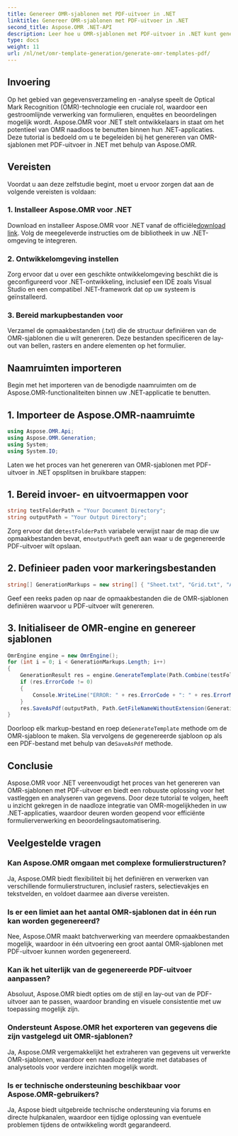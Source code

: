 ```yaml
---
title: Genereer OMR-sjablonen met PDF-uitvoer in .NET
linktitle: Genereer OMR-sjablonen met PDF-uitvoer in .NET
second_title: Aspose.OMR .NET-API
description: Leer hoe u OMR-sjablonen met PDF-uitvoer in .NET kunt genereren met behulp van Aspose.OMR voor gestroomlijnde formulierverwerking en beoordelingsautomatisering.
type: docs
weight: 11
url: /nl/net/omr-template-generation/generate-omr-templates-pdf/
---
```

## Invoering
Op het gebied van gegevensverzameling en -analyse speelt de Optical Mark Recognition (OMR)-technologie een cruciale rol, waardoor een gestroomlijnde verwerking van formulieren, enquêtes en beoordelingen mogelijk wordt. Aspose.OMR voor .NET stelt ontwikkelaars in staat om het potentieel van OMR naadloos te benutten binnen hun .NET-applicaties. Deze tutorial is bedoeld om u te begeleiden bij het genereren van OMR-sjablonen met PDF-uitvoer in .NET met behulp van Aspose.OMR.
## Vereisten
Voordat u aan deze zelfstudie begint, moet u ervoor zorgen dat aan de volgende vereisten is voldaan:
### 1. Installeer Aspose.OMR voor .NET
Download en installeer Aspose.OMR voor .NET vanaf de officiële[download link](https://releases.aspose.com/omr/net/). Volg de meegeleverde instructies om de bibliotheek in uw .NET-omgeving te integreren.
### 2. Ontwikkelomgeving instellen
Zorg ervoor dat u over een geschikte ontwikkelomgeving beschikt die is geconfigureerd voor .NET-ontwikkeling, inclusief een IDE zoals Visual Studio en een compatibel .NET-framework dat op uw systeem is geïnstalleerd.
### 3. Bereid markupbestanden voor
Verzamel de opmaakbestanden (.txt) die de structuur definiëren van de OMR-sjablonen die u wilt genereren. Deze bestanden specificeren de lay-out van bellen, rasters en andere elementen op het formulier.
## Naamruimten importeren
Begin met het importeren van de benodigde naamruimten om de Aspose.OMR-functionaliteiten binnen uw .NET-applicatie te benutten.
## 1. Importeer de Aspose.OMR-naamruimte
```csharp
using Aspose.OMR.Api;
using Aspose.OMR.Generation;
using System;
using System.IO;
```
Laten we het proces van het genereren van OMR-sjablonen met PDF-uitvoer in .NET opsplitsen in bruikbare stappen:
## 1. Bereid invoer- en uitvoermappen voor
```csharp
string testFolderPath = "Your Document Directory";
string outputPath = "Your Output Directory";
```
 Zorg ervoor dat de`testFolderPath` variabele verwijst naar de map die uw opmaakbestanden bevat, en`outputPath` geeft aan waar u de gegenereerde PDF-uitvoer wilt opslaan.
## 2. Definieer paden voor markeringsbestanden
```csharp
string[] GenerationMarkups = new string[] { "Sheet.txt", "Grid.txt", "AsposeTest.txt" };
```
Geef een reeks paden op naar de opmaakbestanden die de OMR-sjablonen definiëren waarvoor u PDF-uitvoer wilt genereren.
## 3. Initialiseer de OMR-engine en genereer sjablonen
```csharp
OmrEngine engine = new OmrEngine();
for (int i = 0; i < GenerationMarkups.Length; i++)
{
    GenerationResult res = engine.GenerateTemplate(Path.Combine(testFolderPath, GenerationMarkups[i]));
    if (res.ErrorCode != 0)
    {
        Console.WriteLine("ERROR: " + res.ErrorCode + ": " + res.ErrorMessage);
    }
    res.SaveAsPdf(outputPath, Path.GetFileNameWithoutExtension(GenerationMarkups[i]));
}
```
 Doorloop elk markup-bestand en roep de`GenerateTemplate` methode om de OMR-sjabloon te maken. Sla vervolgens de gegenereerde sjabloon op als een PDF-bestand met behulp van de`SaveAsPdf` methode.
## Conclusie
Aspose.OMR voor .NET vereenvoudigt het proces van het genereren van OMR-sjablonen met PDF-uitvoer en biedt een robuuste oplossing voor het vastleggen en analyseren van gegevens. Door deze tutorial te volgen, heeft u inzicht gekregen in de naadloze integratie van OMR-mogelijkheden in uw .NET-applicaties, waardoor deuren worden geopend voor efficiënte formulierverwerking en beoordelingsautomatisering.
## Veelgestelde vragen
### Kan Aspose.OMR omgaan met complexe formulierstructuren?
Ja, Aspose.OMR biedt flexibiliteit bij het definiëren en verwerken van verschillende formulierstructuren, inclusief rasters, selectievakjes en tekstvelden, en voldoet daarmee aan diverse vereisten.
### Is er een limiet aan het aantal OMR-sjablonen dat in één run kan worden gegenereerd?
Nee, Aspose.OMR maakt batchverwerking van meerdere opmaakbestanden mogelijk, waardoor in één uitvoering een groot aantal OMR-sjablonen met PDF-uitvoer kunnen worden gegenereerd.
### Kan ik het uiterlijk van de gegenereerde PDF-uitvoer aanpassen?
Absoluut, Aspose.OMR biedt opties om de stijl en lay-out van de PDF-uitvoer aan te passen, waardoor branding en visuele consistentie met uw toepassing mogelijk zijn.
### Ondersteunt Aspose.OMR het exporteren van gegevens die zijn vastgelegd uit OMR-sjablonen?
Ja, Aspose.OMR vergemakkelijkt het extraheren van gegevens uit verwerkte OMR-sjablonen, waardoor een naadloze integratie met databases of analysetools voor verdere inzichten mogelijk wordt.
### Is er technische ondersteuning beschikbaar voor Aspose.OMR-gebruikers?
Ja, Aspose biedt uitgebreide technische ondersteuning via forums en directe hulpkanalen, waardoor een tijdige oplossing van eventuele problemen tijdens de ontwikkeling wordt gegarandeerd.
